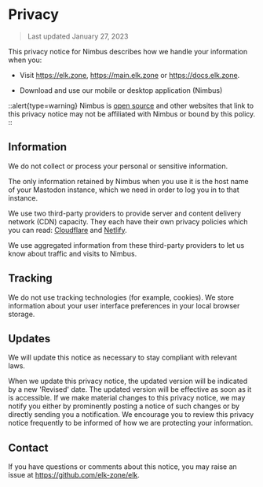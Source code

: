 # Privacy

> Last updated January 27, 2023

This privacy notice for Nimbus describes how we handle your information when you:

- Visit https://elk.zone, https://main.elk.zone or https://docs.elk.zone.

- Download and use our mobile or desktop application (Nimbus)

::alert{type=warning}
Nimbus is [open source](https://github.com/elk-zone/elk) and other websites that link to this privacy notice may not be affiliated with Nimbus or bound by this policy.
::

## Information

We do not collect or process your personal or sensitive information.

The only information retained by Nimbus when you use it is the host name of your Mastodon instance, which we need in order to log you in to that instance.

We use two third-party providers to provide server and content delivery network (CDN) capacity. They each have their own privacy policies which you can read: [Cloudflare](https://www.cloudflare.com/privacypolicy/) and [Netlify](https://www.netlify.com/privacy/).

We use aggregated information from these third-party providers to let us know about traffic and visits to Nimbus.

## Tracking

We do not use tracking technologies (for example, cookies). We store information about your user interface preferences in your local browser storage.

## Updates

We will update this notice as necessary to stay compliant with relevant laws.

When we update this privacy notice, the updated version will be indicated by a new 'Revised' date. The updated version will be effective as soon as it is accessible. If we make material changes to this privacy notice, we may notify you either by prominently posting a notice of such changes or by directly sending you a notification. We encourage you to review this privacy notice frequently to be informed of how we are protecting your information.

## Contact

If you have questions or comments about this notice, you may raise an issue at https://github.com/elk-zone/elk.
